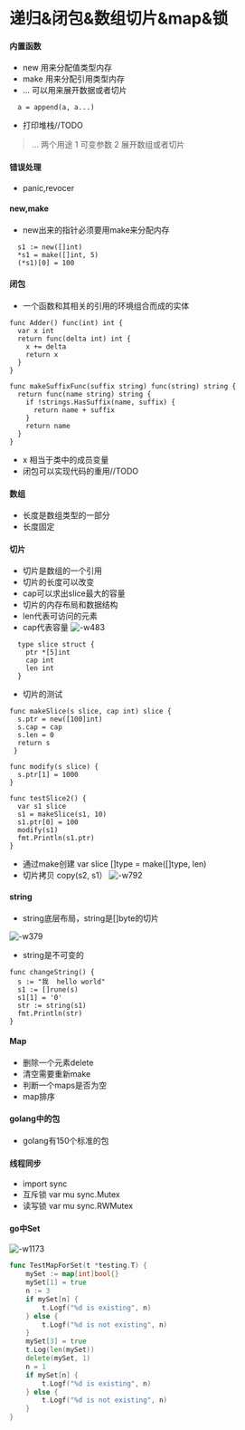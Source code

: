 # 递归&闭包&数组切片&map&锁
#### 内置函数
* new 用来分配值类型内存
* make 用来分配引用类型内存
* ... 可以用来展开数据或者切片 

```
  a = append(a, a...)
```
* 打印堆栈//TODO

> ... 两个用途 1 可变参数 2 展开数组或者切片

#### 错误处理
* panic,revocer

#### new,make
* new出来的指针必须要用make来分配内存

```
  s1 := new([]int)
  *s1 = make([]int, 5)
  (*s1)[0] = 100
```
#### 闭包
* 一个函数和其相关的引用的环境组合而成的实体

```
func Adder() func(int) int {
  var x int
  return func(delta int) int {
    x += delta
    return x
  }
}

func makeSuffixFunc(suffix string) func(string) string {
  return func(name string) string {
    if !strings.HasSuffix(name, suffix) {
      return name + suffix
    }
    return name
  }
}
```
* x 相当于类中的成员变量
* 闭包可以实现代码的重用//TODO

#### 数组
* 长度是数组类型的一部分
* 长度固定

#### 切片
* 切片是数组的一个引用
* 切片的长度可以改变
* cap可以求出slice最大的容量
* 切片的内存布局和数据结构
* len代表可访问的元素
* cap代表容量
![-w483](media/15387022894129/15387237788534.jpg)

```
  type slice struct {
    ptr *[5]int
    cap int 
    len int
  }
```

* 切片的测试

```
func makeSlice(s slice, cap int) slice {
  s.ptr = new([100]int)
  s.cap = cap
  s.len = 0
  return s
 }

func modify(s slice) {
  s.ptr[1] = 1000
}

func testSlice2() {
  var s1 slice
  s1 = makeSlice(s1, 10)
  s1.ptr[0] = 100
  modify(s1)
  fmt.Println(s1.ptr)
}
```

* 通过make创建 var slice []type = make([]type, len)
* 切片拷贝 copy(s2, s1）
![-w792](media/15387022894129/15712229217252.jpg)


#### string
* string底层布局，string是[]byte的切片

![-w379](media/15387022894129/15387264795094.jpg)
* string是不可变的

```
func changeString() {
  s := "我  hello world"
  s1 := []rune(s)
  s1[1] = '0'
  str := string(s1)
  fmt.Println(str)
}
```

#### Map
* 删除一个元素delete
* 清空需要重新make
* 判断一个maps是否为空
* map排序

#### golang中的包
* golang有150个标准的包

#### 线程同步
* import sync
* 互斥锁 var mu sync.Mutex
* 读写锁 var mu sync.RWMutex

#### go中Set
![-w1173](media/15387022894129/15712238021174.jpg)

```go
func TestMapForSet(t *testing.T) {
	mySet := map[int]bool{}
	mySet[1] = true
	n := 3
	if mySet[n] {
		t.Logf("%d is existing", n)
	} else {
		t.Logf("%d is not existing", n)
	}
	mySet[3] = true
	t.Log(len(mySet))
	delete(mySet, 1)
	n = 1
	if mySet[n] {
		t.Logf("%d is existing", n)
	} else {
		t.Logf("%d is not existing", n)
	}
}
```